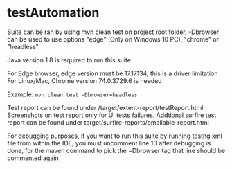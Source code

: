 # testAutomation
Suite can be ran by using mvn clean test on project root folder, -Dbrowser can be used to use options "edge" (Only on Windows 10 PC), "chrome" or "headless"

Java version 1.8 is required to run this suite

For Edge browser, edge version must be 17.17134, this is a driver limitation
For Linux/Mac, Chrome version 74.0.3729.6 is needed

Example: `mvn clean test -Dbrowser=headless`

Test report can be found under /target/extent-report/testReport.html
Screenshots on test report only for UI tests failures.
Addtional surfire test report can be found under target/surfire-reports/emailable-report.html

For debugging purposes, if you want to run this suite by running testng.xml file from within the IDE, you must uncomment
line 10 <parameter name="browser" value="chrome"/> after debugging is done, for the maven command to pick the =Dbrowser tag
that line should be commented again
